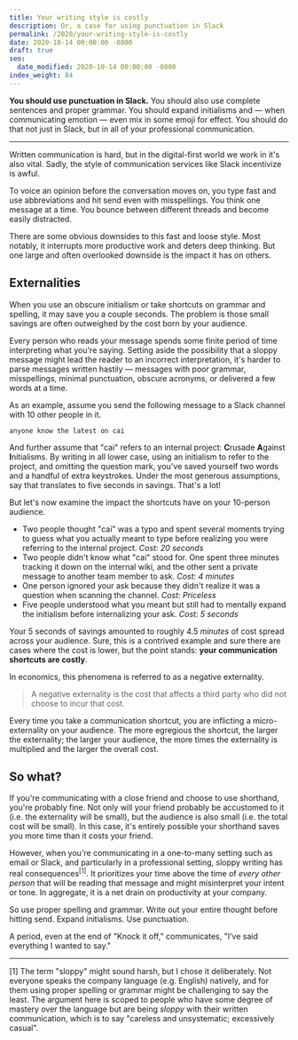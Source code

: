 ```yaml
---
title: Your writing style is costly
description: Or, a case for using punctuation in Slack
permalink: /2020/your-writing-style-is-costly
date: 2020-10-14 00:00:00 -0800
draft: true
seo:
  date_modified: 2020-10-14 00:00:00 -0800
index_weight: 84
---
```


**You should use punctuation in Slack.** You should also use complete sentences and proper grammar. You should expand initialisms and — when communicating emotion — even mix in some emoji for effect. You should do that not just in Slack, but in all of your professional communication.

---

Written communication is hard, but in the digital-first world we work in it's also vital. Sadly, the style of communication services like Slack incentivize is awful.

To voice an opinion before the conversation moves on, you type fast and use abbreviations and hit send even with misspellings. You think one message at a time. You bounce between different threads and become easily distracted.

There are some obvious downsides to this fast and loose style. Most notably, it interrupts more productive work and deters deep thinking. But one large and often overlooked downside is the impact it has on others.

## Externalities

When you use an obscure initialism or take shortcuts on grammar and spelling, it may save you a couple seconds. The problem is those small savings are often outweighed by the cost born by your audience.

Every person who reads your message spends some finite period of time interpreting what you're saying. Setting aside the possibility that a sloppy message might lead the reader to an incorrect interpretation, it's harder to parse messages written hastily — messages with poor grammar, misspellings, minimal punctuation, obscure acronyms, or delivered a few words at a time.

As an example, assume you send the following message to a Slack channel with 10 other people in it.

```
anyone know the latest on cai
```

And further assume that "cai" refers to an internal project: **C**rusade **A**gainst **I**nitialisms. By writing in all lower case, using an initialism to refer to the project, and omitting the question mark, you've saved yourself two words and a handful of extra keystrokes. Under the most generous assumptions, say that translates to five seconds in savings. That's a lot!

But let's now examine the impact the shortcuts have on your 10-person audience.

- Two people thought "cai" was a typo and spent several moments trying to guess what you actually meant to type before realizing you were referring to the internal project. *Cost: 20 seconds*
- Two people didn't know what "cai" stood for. One spent three minutes tracking it down on the internal wiki, and the other sent a private message to another team member to ask. *Cost: 4 minutes*
- One person ignored your ask because they didn't realize it was a question when scanning the channel. *Cost: Priceless*
- Five people understood what you meant but still had to mentally expand the initialism before internalizing your ask. *Cost: 5 seconds*

Your 5 seconds of savings amounted to roughly 4.5 *minutes* of cost spread across your audience. Sure, this is a contrived example and sure there are cases where the cost is lower, but the point stands: **your communication shortcuts are costly**.

In economics, this phenomena is referred to as a negative externality.

> A negative externality is the cost that affects a third party who did not choose to incur that cost.

Every time you take a communication shortcut, you are inflicting a micro-externality on your audience. The more egregious the shortcut, the larger the externality; the larger your audience, the more times the externality is multiplied and the larger the overall cost.

## So what?

If you're communicating with a close friend and choose to use shorthand, you're probably fine. Not only will your friend probably be accustomed to it (i.e. the externality will be small), but the audience is also small (i.e. the total cost will be small). In this case, it's entirely possible your shorthand saves you more time than it costs your friend.

However, when you're communicating in a one-to-many setting such as email or Slack, and particularly in a professional setting, sloppy writing has real consequences<sup>[1]</sup>. It prioritizes your time above the time of *every other person* that will be reading that message and might misinterpret your intent or tone. In aggregate, it is a net drain on productivity at your company.

So use proper spelling and grammar. Write out your entire thought before hitting send. Expand initialisms. Use punctuation.

A period, even at the end of "Knock it off," communicates, "I’ve said everything I wanted to say."

---

<div class="footnote">[1] The term "sloppy" might sound harsh, but I chose it deliberately. Not everyone speaks the company language (e.g. English) natively, and for them using proper spelling or grammar might be challenging to say the least. The argument here is scoped to people who have some degree of mastery over the language but are being <em>sloppy</em> with their written communication, which is to say "careless and unsystematic; excessively casual".</div>

